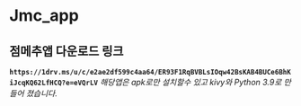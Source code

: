 # Jmc_app
## 점메추앱 다운로드 링크
**`https://1drv.ms/u/c/e2ae2df599c4aa64/ER93F1RqBVBLsIOqw42BsKAB4BUCe6BhKiJcqKQ62LfHCQ?e=eVQrLV`**
*해당앱은 apk로만 설치할수 있고 kivy와 Python 3.9로 만들어 졌습니다.*
